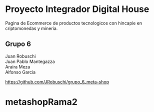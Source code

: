 # Proyecto Integrador Digital House

Pagina de Ecommerce de productos tecnologicos con hincapie en criptomonedas y mineria.

## Grupo 6

 Juan Robuschi<br>
 Juan Pablo Mantegazza<br>
 Araira Meza<br>
 Alfonso Garcia<br>

https://github.com/JRobuschi/grupo_6_meta-shop
# metashopRama2

